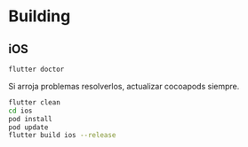 Building
========

iOS
---


```sh
flutter doctor
```

Si arroja problemas resolverlos, actualizar cocoapods siempre.

```sh
flutter clean
cd ios
pod install
pod update
flutter build ios --release
```
